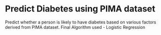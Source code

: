 # Predict Diabetes using PIMA dataset
Predict whether a person is likely to have diabetes based on various factors derived from PIMA dataset.
Final Algorithm used - Logistic Regression



